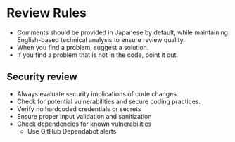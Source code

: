 # Review Rules

- Comments should be provided in Japanese by default, while maintaining English-based technical analysis to ensure review quality.
- When you find a problem, suggest a solution.
- If you find a problem that is not in the code, point it out.

## Security review

- Always evaluate security implications of code changes.
- Check for potential vulnerabilities and secure coding practices.
- Verify no hardcoded credentials or secrets
- Ensure proper input validation and sanitization
- Check dependencies for known vulnerabilities
  - Use GitHub Dependabot alerts
